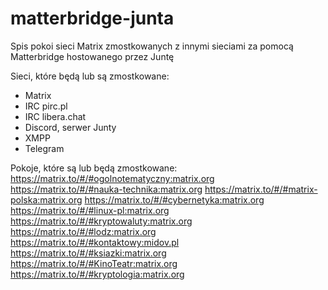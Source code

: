 # matterbridge-junta
Spis pokoi sieci Matrix zmostkowanych z innymi sieciami za pomocą Matterbridge hostowanego przez Juntę

Sieci, które będą lub są zmostkowane:
* Matrix
* IRC pirc.pl
* IRC libera.chat
* Discord, serwer Junty
* XMPP
* Telegram

Pokoje, które są lub będą zmostkowane:
https://matrix.to/#/#ogolnotematyczny:matrix.org
https://matrix.to/#/#nauka-technika:matrix.org
https://matrix.to/#/#matrix-polska:matrix.org
https://matrix.to/#/#cybernetyka:matrix.org
https://matrix.to/#/#linux-pl:matrix.org
https://matrix.to/#/#kryptowaluty:matrix.org
https://matrix.to/#/#lodz:matrix.org
https://matrix.to/#/#kontaktowy:midov.pl
https://matrix.to/#/#ksiazki:matrix.org
https://matrix.to/#/#KinoTeatr:matrix.org
https://matrix.to/#/#kryptologia:matrix.org
